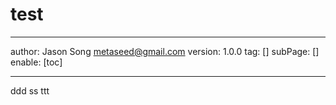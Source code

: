 # test
---
author: Jason Song <metaseed@gmail.com>
version: 1.0.0
tag: []
subPage: []
enable: [toc]


---

ddd
ss ttt
<div>
  <script type="text/javascript">
console.log('dddddddddddddddddd______________dd_____________')
  </script>
</div>


